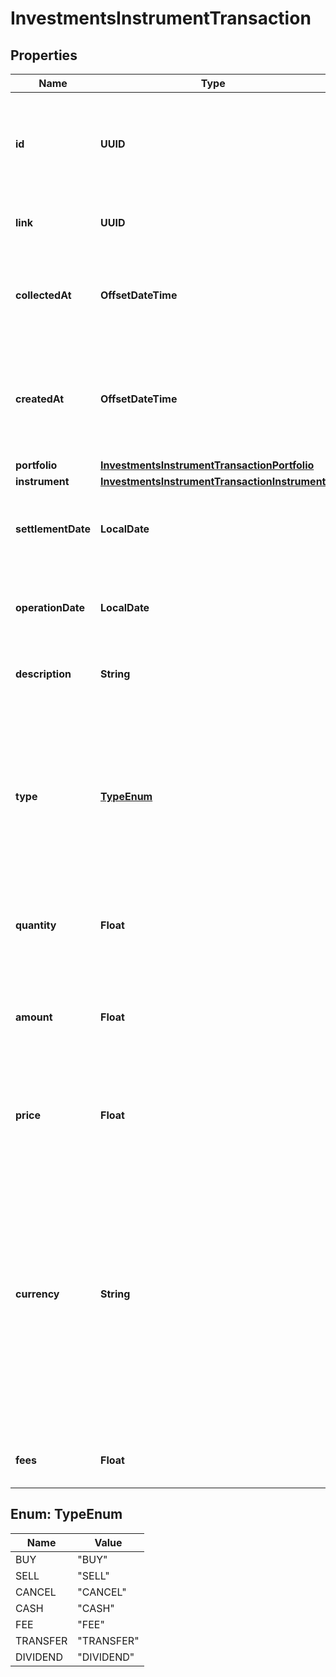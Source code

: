 

# InvestmentsInstrumentTransaction


## Properties

| Name | Type | Description | Notes |
|------------ | ------------- | ------------- | -------------|
|**id** | **UUID** | Belvo&#39;s unique identifier used to reference the current instrument transaction. |  [optional] |
|**link** | **UUID** | The &#x60;link.id&#x60; the transaction belongs to. |  [optional] |
|**collectedAt** | **OffsetDateTime** | The ISO-8601 timestamp when the data point was collected. |  |
|**createdAt** | **OffsetDateTime** | The ISO-8601 timestamp of when the data point was last updated in Belvo&#39;s database. |  [optional] |
|**portfolio** | [**InvestmentsInstrumentTransactionPortfolio**](InvestmentsInstrumentTransactionPortfolio.md) |  |  |
|**instrument** | [**InvestmentsInstrumentTransactionInstrument**](InvestmentsInstrumentTransactionInstrument.md) |  |  |
|**settlementDate** | **LocalDate** | Date when the transaction was processed by the bank. |  |
|**operationDate** | **LocalDate** | Date when the transaction was initiated by the user. |  |
|**description** | **String** | Additional description for the transaction. |  |
|**type** | [**TypeEnum**](#TypeEnum) | The type of transaction.  We return one of the following enum values:    - &#x60;BUY&#x60;   - &#x60;SELL&#x60;   - &#x60;CANCEL&#x60;   - &#x60;CASH&#x60;   - &#x60;FEE&#x60;   - &#x60;TRANSFER&#x60;   - &#x60;DIVIDEND&#x60;  |  |
|**quantity** | **Float** | Number of shares purchased in this transaction. |  |
|**amount** | **Float** | The total amount of the transaction.  ℹ️ **Note:** Does not include the transaction fees.  |  |
|**price** | **Float** | The market price for one share at the time of the transaction. |  |
|**currency** | **String** | The currency of the transaction. For example: - 🇧🇷 BRL (Brazilian Real) - 🇨🇴 COP (Colombian Peso) - 🇲🇽 MXN (Mexican Peso)   Please note that other currencies other than in the list above may be returned.  |  |
|**fees** | **Float** | The total fees paid to conduct the transaction. |  |



## Enum: TypeEnum

| Name | Value |
|---- | -----|
| BUY | &quot;BUY&quot; |
| SELL | &quot;SELL&quot; |
| CANCEL | &quot;CANCEL&quot; |
| CASH | &quot;CASH&quot; |
| FEE | &quot;FEE&quot; |
| TRANSFER | &quot;TRANSFER&quot; |
| DIVIDEND | &quot;DIVIDEND&quot; |




